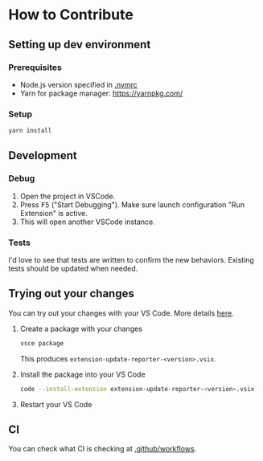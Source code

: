 
# How to Contribute

## Setting up dev environment

### Prerequisites

* Node.js version specified in [.nvmrc](./.nvmrc)
* Yarn for package manager: https://yarnpkg.com/

### Setup

```sh
yarn install
```

## Development

### Debug

1. Open the project in VSCode.
2. Press <kbd>F5</kbd> ("Start Debugging"). Make sure launch configuration "Run Extension" is active.
3. This will open another VSCode instance.

### Tests

I'd love to see that tests are written to confirm the new behaviors.
Existing tests should be updated when needed.

## Trying out your changes

You can try out your changes with your VS Code. More details [here](https://code.visualstudio.com/docs/editor/extension-marketplace#_install-from-a-vsix).

1. Create a package with your changes

   ```sh
   vsce package
   ```

   This produces `extension-update-reporter-<version>.vsix`.

1. Install the package into your VS Code

   ```sh
   code --install-extension extension-update-reporter-<version>.vsix
   ```

1. Restart your VS Code

## CI

You can check what CI is checking at [.github/workflows](./.github/workflows/).
